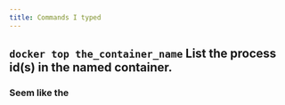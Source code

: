 ```yaml
---
title: Commands I typed
---
```


## `docker top the_container_name` List the process id(s) in the named container.
### Seem like the
